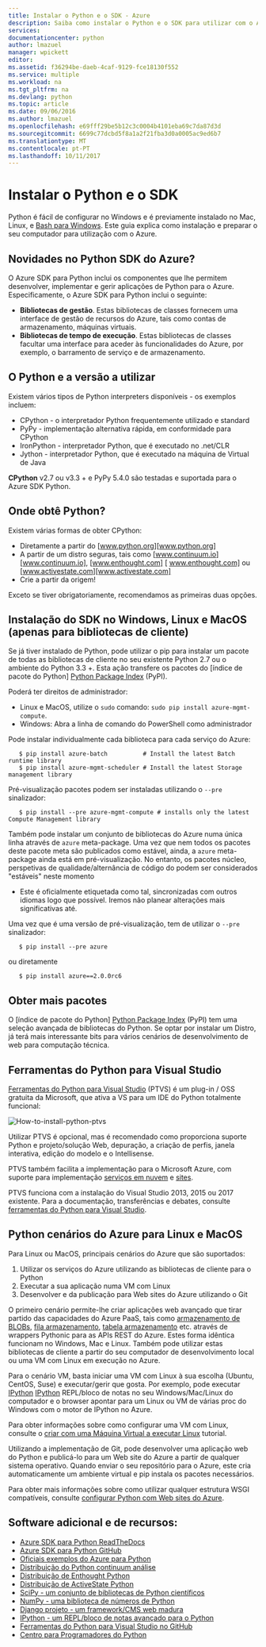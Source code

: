```yaml
---
title: Instalar o Python e o SDK - Azure
description: Saiba como instalar o Python e o SDK para utilizar com o Azure.
services: 
documentationcenter: python
author: lmazuel
manager: wpickett
editor: 
ms.assetid: f36294be-daeb-4caf-9129-fce18130f552
ms.service: multiple
ms.workload: na
ms.tgt_pltfrm: na
ms.devlang: python
ms.topic: article
ms.date: 09/06/2016
ms.author: lmazuel
ms.openlocfilehash: e69fff29be5b12c3c0004b4101eba69c7da87d3d
ms.sourcegitcommit: 6699c77dcbd5f8a1a2f21fba3d0a0005ac9ed6b7
ms.translationtype: MT
ms.contentlocale: pt-PT
ms.lasthandoff: 10/11/2017
---
```

# <a name="installing-python-and-the-sdk"></a>Instalar o Python e o SDK
Python é fácil de configurar no Windows e é previamente instalado no Mac, Linux, e [Bash para Windows](https://msdn.microsoft.com/commandline/wsl/about). Este guia explica como instalação e preparar o seu computador para utilização com o Azure.

## <a name="whats-in-the-python-azure-sdk"></a>Novidades no Python SDK do Azure?
O Azure SDK para Python inclui os componentes que lhe permitem desenvolver, implementar e gerir aplicações de Python para o Azure. Especificamente, o Azure SDK para Python inclui o seguinte:

* **Bibliotecas de gestão**. Estas bibliotecas de classes fornecem uma interface de gestão de recursos do Azure, tais como contas de armazenamento, máquinas virtuais.
* **Bibliotecas de tempo de execução**. Estas bibliotecas de classes facultar uma interface para aceder às funcionalidades do Azure, por exemplo, o barramento de serviço e de armazenamento.

## <a name="which-python-and-which-version-to-use"></a>O Python e a versão a utilizar
Existem vários tipos de Python interpreters disponíveis - os exemplos incluem:

* CPython - o interpretador Python frequentemente utilizado e standard
* PyPy - implementação alternativa rápida, em conformidade para CPython
* IronPython - interpretador Python, que é executado no .net/CLR
* Jython - interpretador Python, que é executado na máquina de Virtual de Java

**CPython** v2.7 ou v3.3 + e PyPy 5.4.0 são testadas e suportada para o Azure SDK Python.

## <a name="where-to-get-python"></a>Onde obtê Python?
Existem várias formas de obter CPython:

* Diretamente a partir do [www.python.org][www.python.org]
* A partir de um distro seguras, tais como [www.continuum.io][www.continuum.io], [www.enthought.com] [ www.enthought.com] ou [www.activestate.com][www.activestate.com]
* Crie a partir da origem!

Exceto se tiver obrigatoriamente, recomendamos as primeiras duas opções.

## <a name="sdk-installation-on-windows-linux-and-macos-client-libraries-only"></a>Instalação do SDK no Windows, Linux e MacOS (apenas para bibliotecas de cliente)
Se já tiver instalado de Python, pode utilizar o pip para instalar um pacote de todas as bibliotecas de cliente no seu existente Python 2.7 ou o ambiente do Python 3.3 +. Esta ação transfere os pacotes do [índice de pacote do Python] [ Python Package Index] (PyPI).

Poderá ter direitos de administrador:

* Linux e MacOS, utilize o `sudo` comando: `sudo pip install azure-mgmt-compute`.
* Windows: Abra a linha de comando do PowerShell como administrador

Pode instalar individualmente cada biblioteca para cada serviço do Azure:

```console
   $ pip install azure-batch          # Install the latest Batch runtime library
   $ pip install azure-mgmt-scheduler # Install the latest Storage management library
```

Pré-visualização pacotes podem ser instaladas utilizando o `--pre` sinalizador:

```console
   $ pip install --pre azure-mgmt-compute # installs only the latest Compute Management library
```

Também pode instalar um conjunto de bibliotecas do Azure numa única linha através de `azure` meta-package. Uma vez que nem todos os pacotes deste pacote meta são publicados como estável, ainda, a `azure` meta-package ainda está em pré-visualização.
No entanto, os pacotes núcleo, perspetivas de qualidade/alternância de código do podem ser considerados "estáveis" neste momento

* Este é oficialmente etiquetada como tal, sincronizadas com outros idiomas logo que possível.
  Iremos não planear alterações mais significativas até.

Uma vez que é uma versão de pré-visualização, tem de utilizar o `--pre` sinalizador:

```console
   $ pip install --pre azure
```

ou diretamente

```console
   $ pip install azure==2.0.0rc6
```

## <a name="getting-more-packages"></a>Obter mais pacotes
O [índice de pacote do Python] [ Python Package Index] (PyPI) tem uma seleção avançada de bibliotecas do Python.  Se optar por instalar um Distro, já terá mais interessante bits para vários cenários de desenvolvimento de web para computação técnica.

## <a name="python-tools-for-visual-studio"></a>Ferramentas do Python para Visual Studio
[Ferramentas do Python para Visual Studio][ferramentas do Python para Visual Studio] (PTVS) é um plug-in / OSS gratuita da Microsoft, que ativa a VS para um IDE do Python totalmente funcional:

![How-to-install-python-ptvs](./media/python-how-to-install/how-to-install-python-ptvs.png)

Utilizar PTVS é opcional, mas é recomendado como proporciona suporte Python e projeto/solução Web, depuração, a criação de perfis, janela interativa, edição do modelo e o Intellisense.

PTVS também facilita a implementação para o Microsoft Azure, com suporte para implementação [serviços em nuvem](cloud-services/cloud-services-python-ptvs.md) e [sites](app-service/app-service-web-overview.md).

PTVS funciona com a instalação do Visual Studio 2013, 2015 ou 2017 existente.  Para a documentação, transferências e debates, consulte [ferramentas do Python para Visual Studio].  

## <a name="python-azure-scenarios-for-linux-and-macos"></a>Python cenários do Azure para Linux e MacOS
Para Linux ou MacOS, principais cenários do Azure que são suportados:

1. Utilizar os serviços do Azure utilizando as bibliotecas de cliente para o Python
2. Executar a sua aplicação numa VM com Linux
3. Desenvolver e da publicação para Web sites do Azure utilizando o Git

O primeiro cenário permite-lhe criar aplicações web avançado que tirar partido das capacidades do Azure PaaS, tais como [armazenamento de BLOBs](virtual-machines/linux/quick-create-cli.md?toc=%2fazure%2fvirtual-machines%2flinux%2ftoc.json), [fila armazenamento](storage/queues/storage-python-how-to-use-queue-storage.md), [tabela armazenamento](cosmos-db/table-storage-how-to-use-python.md) etc. através de wrappers Pythonic para as APIs REST do Azure. Estes forma idêntica funcionam no Windows, Mac e Linux.  Também pode utilizar estas bibliotecas de cliente a partir do seu computador de desenvolvimento local ou uma VM com Linux em execução no Azure.

Para o cenário VM, basta iniciar uma VM com Linux à sua escolha (Ubuntu, CentOS, Suse) e executar/gerir que gosta.  Por exemplo, pode executar [IPython] [ IPython] REPL/bloco de notas no seu Windows/Mac/Linux do computador e o browser apontar para um Linux ou VM de várias proc do Windows com o motor de IPython no Azure.

Para obter informações sobre como configurar uma VM com Linux, consulte o [criar com uma Máquina Virtual a executar Linux](virtual-machines/linux/quick-create-cli.md?toc=%2fazure%2fvirtual-machines%2flinux%2ftoc.json) tutorial.

Utilizando a implementação de Git, pode desenvolver uma aplicação web do Python e publicá-lo para um Web site do Azure a partir de qualquer sistema operativo.  Quando enviar o seu repositório para o Azure, este cria automaticamente um ambiente virtual e pip instala os pacotes necessários.

Para obter mais informações sobre como utilizar qualquer estrutura WSGI compatíveis, consulte [configurar Python com Web sites do Azure](app-service/web-sites-python-configure.md).

## <a name="additional-software-and-resources"></a>Software adicional e de recursos:
* [Azure SDK para Python ReadTheDocs](http://azure-sdk-for-python.readthedocs.io/en/latest/)
* [Azure SDK para Python GitHub](https://github.com/Azure/azure-sdk-for-python)
* [Oficiais exemplos do Azure para Python](https://azure.microsoft.com/documentation/samples/?platform=python)
* [Distribuição do Python continuum análise][Continuum Analytics Python Distribution]
* [Distribuição de Enthought Python][Enthought Python Distribution]
* [Distribuição de ActiveState Python][ActiveState Python Distribution]
* [SciPy - um conjunto de bibliotecas de Python científicos][SciPy - A suite of Scientific Python libraries]
* [NumPy - uma biblioteca de números de Python][NumPy - A numerics library for Python]
* [Django projeto - um framework/CMS web madura][Django Project - A mature web framework/CMS]
* [IPython - um REPL/bloco de notas avançado para o Python][IPython - an advanced REPL/Notebook for Python]
* [Ferramentas do Python para Visual Studio no GitHub][Python Tools for Visual Studio on GitHub]
* [Centro para Programadores do Python](/develop/python/)

[Continuum Analytics Python Distribution]: http://continuum.io
[Enthought Python Distribution]: http://www.enthought.com
[ActiveState Python Distribution]: http://www.activestate.com
[www.python.org]: http://www.python.org
[www.continuum.io]: http://continuum.io
[www.enthought.com]: http://www.enthought.com
[www.activestate.com]: http://www.activestate.com
[SciPy - A suite of Scientific Python libraries]: http://www.scipy.org
[NumPy - A numerics library for Python]: http://www.numpy.org
[Django Project - A mature web framework/CMS]: http://www.djangoproject.com
[IPython - an advanced REPL/Notebook for Python]: http://ipython.org
[IPython]: http://ipython.org
[ferramentas do Python para Visual Studio]: http://aka.ms/ptvs
[Python Tools for Visual Studio on GitHub]: https://github.com/microsoft/ptvs
[Python Package Index]: http://pypi.python.org/pypi
[Microsoft Azure SDK for Python 2.7]: http://go.microsoft.com/fwlink/?LinkId=254281
[Microsoft Azure SDK for Python 3.4]: http://go.microsoft.com/fwlink/?LinkID=516990
[blob storage]:storage/blobs/storage-python-how-to-use-blob-storage.md
